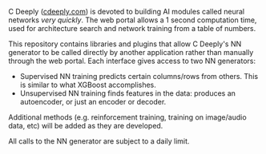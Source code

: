 C Deeply ([cdeeply.com](https://www.cdeeply.com)) is devoted to building AI modules called neural networks *very quickly*.
The web portal allows a 1 second computation time, used for architecture search and network training from a table of numbers.

This repository contains libraries and plugins that allow C Deeply's NN generator to be called directly by another application
rather than manually through the web portal.  Each interface gives access to two NN generators:

- Supervised NN training predicts certain columns/rows from others.  This is similar to what XGBoost accomplishes.
- Unsupervised NN training finds features in the data:  produces an autoencoder, or just an encoder or decoder.

Additional methods (e.g. reinforcement training, training on image/audio data, etc) will be added as they are developed.

All calls to the NN generator are subject to a daily limit.

<!---
cdeeply/cdeeply is a ✨ special ✨ repository because its `README.md` (this file) appears on your GitHub profile.
You can click the Preview link to take a look at your changes.
--->
